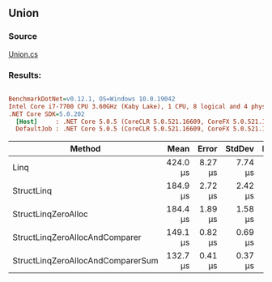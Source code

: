 ﻿## Union

### Source
[Union.cs](../../src/StructLinq.Benchmark/Union.cs)

### Results:
``` ini

BenchmarkDotNet=v0.12.1, OS=Windows 10.0.19042
Intel Core i7-7700 CPU 3.60GHz (Kaby Lake), 1 CPU, 8 logical and 4 physical cores
.NET Core SDK=5.0.202
  [Host]     : .NET Core 5.0.5 (CoreCLR 5.0.521.16609, CoreFX 5.0.521.16609), X64 RyuJIT
  DefaultJob : .NET Core 5.0.5 (CoreCLR 5.0.521.16609, CoreFX 5.0.521.16609), X64 RyuJIT


```
|                            Method |     Mean |   Error |  StdDev | Ratio |   Gen 0 |   Gen 1 |   Gen 2 | Allocated |
|---------------------------------- |---------:|--------:|--------:|------:|--------:|--------:|--------:|----------:|
|                              Linq | 424.0 μs | 8.27 μs | 7.74 μs |  1.00 | 90.8203 | 90.8203 | 90.8203 |  524824 B |
|                        StructLinq | 184.9 μs | 2.72 μs | 2.42 μs |  0.44 |       - |       - |       - |      64 B |
|               StructLinqZeroAlloc | 184.4 μs | 1.89 μs | 1.58 μs |  0.43 |       - |       - |       - |         - |
|    StructLinqZeroAllocAndComparer | 149.1 μs | 0.82 μs | 0.69 μs |  0.35 |       - |       - |       - |         - |
| StructLinqZeroAllocAndComparerSum | 132.7 μs | 0.41 μs | 0.37 μs |  0.31 |       - |       - |       - |         - |
